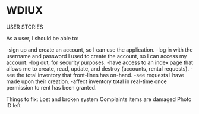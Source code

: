 # WDIUX
USER STORIES

As a user, I should be able to:

-sign up and create an account, so I can use the application.
-log in with the username and password I used to create the account, so I can access my account.
-log out, for security purposes.
-have access to an index page that allows me to create, read, update, and destroy (accounts, rental requests).
-see the total inventory that front-lines has on-hand.
-see requests I have made upon their creation.
-affect inventory total in real-time once permission to rent has been granted.


Things to fix:
Lost and broken system
Complaints items are damaged
Photo ID left
